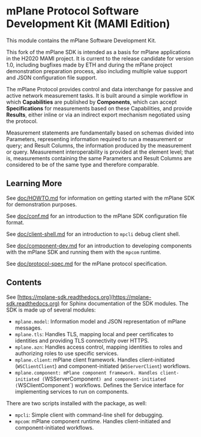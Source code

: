 # mPlane Protocol Software Development Kit (MAMI Edition)

This module contains the mPlane Software Development Kit. 

This fork of the mPlane SDK is intended as a basis for mPlane applications in
the H2020 MAMI project. It is current to the release candidate for version
1.0, including bugfixes made by ETH and during the mPlane project
demonstration preparation process, also including multiple value support and
JSON configuration file support.

The mPlane Protocol provides control and data interchange for passive and
active network measurement tasks. It is built around a simple workflow in
which __Capabilities__ are published by __Components__, which can accept
__Specifications__ for measurements based on these Capabilities, and provide
__Results__, either inline or via an indirect export mechanism negotiated
using the protocol.

Measurement statements are fundamentally based on schemas divided into
Parameters, representing information required to run a measurement or query;
and Result Columns, the information produced by the measurement or query.
Measurement interoperability is provided at the element level; that is,
measurements containing the same Parameters and Result Columns are considered
to be of the same type and therefore comparable.

## Learning More

See [doc/HOWTO.md](doc/HOWTO.md) for information on getting started with the mPlane SDK for demonstration purposes.

See [doc/conf.md](doc/conf.md) for an introduction to the mPlane SDK configuration file format.

See [doc/client-shell.md](doc/client-shell.md) for an introduction to `mpcli` debug client shell.

See [doc/component-dev.md](doc/component-dev.md) for an introduction to developing components with the mPlane SDK and running them with the `mpcom` runtime.

See [doc/protocol-spec.md](doc/protocol-spec.md) for the mPlane protocol specification.

## Contents

See [https://mplane-sdk.readthedocs.org](https://mplane-sdk.readthedocs.org) for Sphinx documentation of the SDK modules. The SDK is made up of several modules:

- `mplane.model`: Information model and JSON representation of mPlane messages.
- `mplane.tls`: Handles TLS, mapping local and peer certificates to identities and providing TLS connectivity over HTTPS.
- `mplane.azn`: Handles access control, mapping identities to roles and authorizing roles to use specific services.
- `mplane.client`: mPlane client framework. Handles client-initiated (`WSClientClient`) and component-initiated (`WSServerClient`) workflows.
- `mplane.component: mPlane component framework. Handles client-initiated (`WSServerComponent`) and component-initiated (`WSClientComponent`) workflows. Defines the Service interface for implementing services to run on components.

There are two scripts installed with the package, as well:

- `mpcli`: Simple client with command-line shell for debugging.
- `mpcom`: mPlane component runtime. Handles client-initiated and component-initiated workflows.
